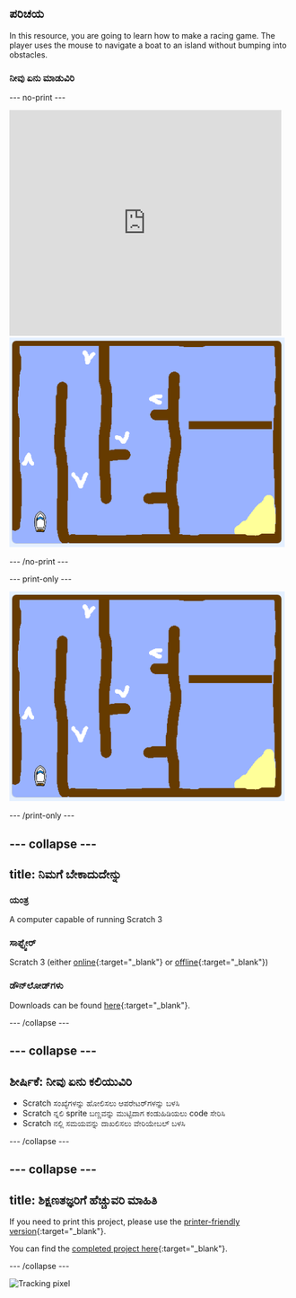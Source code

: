 ## ಪರಿಚಯ

In this resource, you are going to learn how to make a racing game. The player uses the mouse to navigate a boat to an island without bumping into obstacles.

### ನೀವು ಏನು ಮಾಡುವಿರಿ

\--- no-print \---

<div class="scratch-preview">
  <iframe allowtransparency="true" width="485" height="402" src="https://scratch.mit.edu/projects/embed/276662533/?autostart=false" frameborder="0" scrolling="no"></iframe>
  <img src="images/boat_race_demo.png">
</div>

\--- /no-print \---

\--- print-only \---

![boat race demo](images/boat_race_demo.png)

\--- /print-only \---

## \--- collapse \---

## title: ನಿಮಗೆ ಬೇಕಾದುದೇನ್ನು

### ಯಂತ್ರ

A computer capable of running Scratch 3

### ಸಾಫ್ಟ್ವೇರ್

Scratch 3 (either [online](https://rpf.io/scratchon){:target="_blank"} or [offline](https://rpf.io/scratchoff){:target="_blank"})

### ಡೌನ್‌ಲೋಡ್‌ಗಳು

Downloads can be found [here](http://rpf.io/p/en/boat-race-go){:target="_blank"}.

\--- /collapse \---

## \--- collapse \---

## ಶೀರ್ಷಿಕೆ: ನೀವು ಏನು ಕಲಿಯುವಿರಿ

- Scratch ಸಂಖ್ಯೆಗಳನ್ನು ಹೋಲಿಸಲು ಆಪರೇಟರ್‌ಗಳನ್ನು ಬಳಸಿ
- Scratch ನ್ನಲಿ sprite ಬಣ್ಣವನ್ನು ಮುಟ್ಟಿದಾಗ ಕಂಡುಹಿಡಿಯಲು code ಸೇರಿಸಿ
- Scratch ನಲ್ಲಿ ಸಮಯವನ್ನು ದಾಖಲಿಸಲು ವೇರಿಯೇಬಲ್ ಬಳಸಿ

\--- /collapse \---

## \--- collapse \---

## title: ಶಿಕ್ಷಣತಜ್ಞರಿಗೆ ಹೆಚ್ಚುವರಿ ಮಾಹಿತಿ

If you need to print this project, please use the [printer-friendly version](https://projects.raspberrypi.org/en/projects/boat-race/print){:target="_blank"}.

You can find the [completed project here](http://rpf.io/p/en/boat-race-get){:target="_blank"}.

\--- /collapse \---

![Tracking pixel](https://code.org/api/hour/begin_codeclub_boatrace.png)